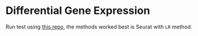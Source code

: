 # Differential Gene Expression

Run test using [this repo](https://github.com/VergaJU/Test_DEG_methods-single_cell), the methods worked best is Seurat with `LR` method.